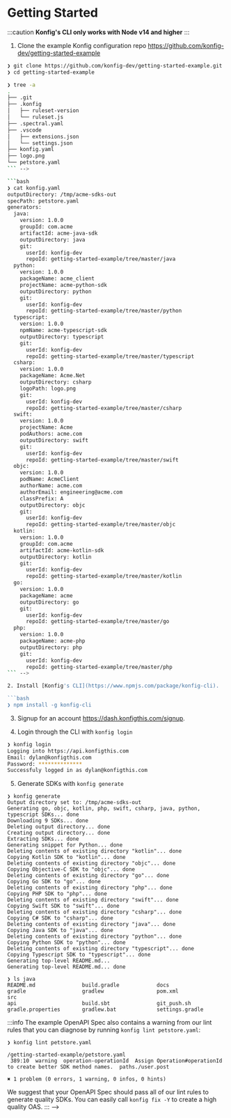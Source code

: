 # Getting Started

:::caution
**Konfig's CLI only works with Node v14 and higher**
:::

1. Clone the example Konfig configuration repo https://github.com/konfig-dev/getting-started-example

```bash
❯ git clone https://github.com/konfig-dev/getting-started-example.git
❯ cd getting-started-example
```

````bash
❯ tree -a
.
├── .git
├── .konfig
│   ├── ruleset-version
│   └── ruleset.js
├── .spectral.yaml
├── .vscode
│   ├── extensions.json
│   └── settings.json
├── konfig.yaml
├── logo.png
└── petstore.yaml
``` -->

```bash
❯ cat konfig.yaml
outputDirectory: /tmp/acme-sdks-out
specPath: petstore.yaml
generators:
  java:
    version: 1.0.0
    groupId: com.acme
    artifactId: acme-java-sdk
    outputDirectory: java
    git:
      userId: konfig-dev
      repoId: getting-started-example/tree/master/java
  python:
    version: 1.0.0
    packageName: acme_client
    projectName: acme-python-sdk
    outputDirectory: python
    git:
      userId: konfig-dev
      repoId: getting-started-example/tree/master/python
  typescript:
    version: 1.0.0
    npmName: acme-typescript-sdk
    outputDirectory: typescript
    git:
      userId: konfig-dev
      repoId: getting-started-example/tree/master/typescript
  csharp:
    version: 1.0.0
    packageName: Acme.Net
    outputDirectory: csharp
    logoPath: logo.png
    git:
      userId: konfig-dev
      repoId: getting-started-example/tree/master/csharp
  swift:
    version: 1.0.0
    projectName: Acme
    podAuthors: acme.com
    outputDirectory: swift
    git:
      userId: konfig-dev
      repoId: getting-started-example/tree/master/swift
  objc:
    version: 1.0.0
    podName: AcmeClient
    authorName: acme.com
    authorEmail: engineering@acme.com
    classPrefix: A
    outputDirectory: objc
    git:
      userId: konfig-dev
      repoId: getting-started-example/tree/master/objc
  kotlin:
    version: 1.0.0
    groupId: com.acme
    artifactId: acme-kotlin-sdk
    outputDirectory: kotlin
    git:
      userId: konfig-dev
      repoId: getting-started-example/tree/master/kotlin
  go:
    version: 1.0.0
    packageName: acme
    outputDirectory: go
    git:
      userId: konfig-dev
      repoId: getting-started-example/tree/master/go
  php:
    version: 1.0.0
    packageName: acme-php
    outputDirectory: php
    git:
      userId: konfig-dev
      repoId: getting-started-example/tree/master/php
``` -->

2. Install [Konfig's CLI](https://www.npmjs.com/package/konfig-cli).

```bash
❯ npm install -g konfig-cli
````

3. Signup for an account https://dash.konfigthis.com/signup.

4. Login through the CLI with `konfig login`

```bash
❯ konfig login
Logging into https://api.konfigthis.com
Email: dylan@konfigthis.com
Password: **************
Successfuly logged in as dylan@konfigthis.com
```

5. Generate SDKs with `konfig generate`

```
❯ konfig generate
Output directory set to: /tmp/acme-sdks-out
Generating go, objc, kotlin, php, swift, csharp, java, python, typescript SDKs... done
Downloading 9 SDKs... done
Deleting output directory... done
Creating output directory... done
Extracting SDKs... done
Generating snippet for Python... done
Deleting contents of existing directory "kotlin"... done
Copying Kotlin SDK to "kotlin"... done
Deleting contents of existing directory "objc"... done
Copying Objective-C SDK to "objc"... done
Deleting contents of existing directory "go"... done
Copying Go SDK to "go"... done
Deleting contents of existing directory "php"... done
Copying PHP SDK to "php"... done
Deleting contents of existing directory "swift"... done
Copying Swift SDK to "swift"... done
Deleting contents of existing directory "csharp"... done
Copying C# SDK to "csharp"... done
Deleting contents of existing directory "java"... done
Copying Java SDK to "java"... done
Deleting contents of existing directory "python"... done
Copying Python SDK to "python"... done
Deleting contents of existing directory "typescript"... done
Copying Typescript SDK to "typescript"... done
Generating top-level README.md...
Generating top-level README.md... done

❯ ls java
README.md               build.gradle            docs                    gradle                  gradlew                 pom.xml                 src
api                     build.sbt               git_push.sh             gradle.properties       gradlew.bat             settings.gradle
```

:::info
The example OpenAPI Spec also contains a warning from our lint rules that you can diagnose by running `konfig lint petstore.yaml`:

```
❯ konfig lint petstore.yaml

/getting-started-example/petstore.yaml
 389:10  warning  operation-operationId  Assign Operation#operationId to create better SDK method names.  paths./user.post

✖ 1 problem (0 errors, 1 warning, 0 infos, 0 hints)
```

We suggest that your OpenAPI Spec should pass all of our lint rules to generate quality SDKs. You can easily call `konfig fix -Y` to create a high quality OAS.
::: -->
